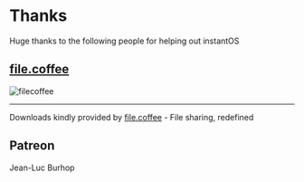 # Thanks

Huge thanks to the following people for helping out instantOS

## [file.coffee](https://file.coffee)

![filecoffee](https://file.coffee/img/logo/coffee.webp)

-------------
Downloads kindly provided by [file.coffee](https://file.coffee/) - File sharing, redefined

## Patreon

Jean-Luc Burhop
